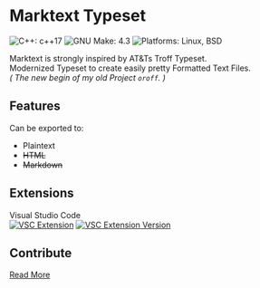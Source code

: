 # Marktext Typeset
![C++: c++17](https://img.shields.io/static/v1?label=c%2B%2B&message=c%2B%2B17&color=%23044F88)
![GNU Make: 4.3](https://img.shields.io/badge/gnu%20make-4.3-lightgrey)
![Platforms: Linux, BSD](https://img.shields.io/badge/platform-linux%20%7C%20bsd-blue)

Marktext is strongly inspired by AT&Ts Troff Typeset.<br>
Modernized Typeset to create easily pretty Formatted Text Files.<br>
*( The new begin of my old Project `oroff`. )*

## Features
Can be exported to:
  - Plaintext
  - ~~HTML~~
  - ~~Markdown~~

## Extensions
Visual Studio Code<br>
[![VSC Extension](https://img.shields.io/visual-studio-marketplace/i/b3yc0d3.marktext)](https://marketplace.visualstudio.com/items?itemName=b3yc0d3.marktext)
[![VSC Extension Version](https://img.shields.io/visual-studio-marketplace/v/b3yc0d3.marktext)]((https://marketplace.visualstudio.com/items?itemName=b3yc0d3.marktext))

## Contribute
[Read More](CONTRIBUTE.md)


<!-- https://cbea.ms/git-commit/ -->
